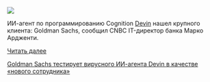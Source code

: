 <!--2025-07-12 14:36:36-->
<div class="yb">
  <div class="rss habr"><img src="https://habrastorage.org/getpro/habr/upload_files/db6/457/f95/db6457f95ad2668d7bbc47a50c3d5947.jpg" /><p>ИИ-агент по программированию Cognition&nbsp;<a href="http://cognition.ai/" rel="noopener noreferrer nofollow">Devin</a>&nbsp;нашел крупного клиента: Goldman Sachs, сообщил CNBC IT-директор банка Марко Ардженти.</p> <a href="https://habr.com/ru/articles/927150/#habracut">Читать далее</a> <p class="titl"><a href="https://habr.com/ru/companies/bothub/news/927150/?utm_source=habrahabr&utm_medium=rss&utm_campaign=927150">Goldman Sachs тестирует вирусного ИИ-агента Devin в качестве «нового сотрудника»</a></p></div>
</div>
